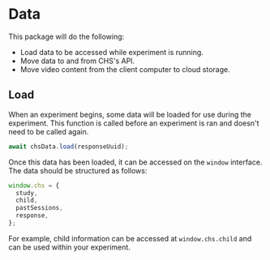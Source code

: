 # Data

This package will do the following:

- Load data to be accessed while experiment is running.
- Move data to and from CHS's API.
- Move video content from the client computer to cloud storage.

## Load

When an experiment begins, some data will be loaded for use during the experiment. This function is called before an experiment is ran and doesn't need to be called again.  

```javascript
await chsData.load(responseUuid);
```

Once this data has been loaded, it can be accessed on the `window` interface. The data should be structured as follows:

```javascript
window.chs = {
  study,
  child,
  pastSessions,
  response,
};
```

For example, child information can be accessed at `window.chs.child` and can be used within your experiment. 

